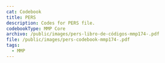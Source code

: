 ```yaml
---
cat: Codebook
title: PERS
description: Codes for PERS file.
codebookType: MMP Core
archivo: /public/images/pers-libro-de-códigos-mmp174-.pdf
file: /public/images/pers-codebook-mmp174-.pdf
tags:
  - MMP
---
```

